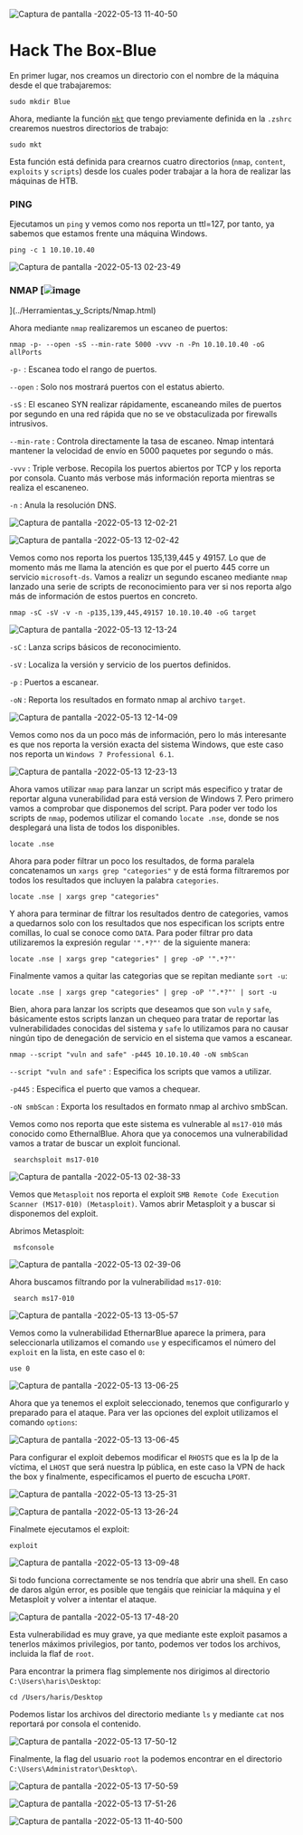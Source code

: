 ![Captura de pantalla -2022-05-13 11-40-50](https://user-images.githubusercontent.com/103068924/168258096-c362a48f-e5af-4500-822a-72db7894bbb1.png)

# Hack The Box-Blue

En primer lugar, nos creamos un directorio con el nombre de la máquina desde el que trabajaremos:

    sudo mkdir Blue
    
Ahora, mediante la función [`mkt`](../Herramientas_y_Scripts/mkt.html) que tengo previamente definida en la `.zshrc` crearemos nuestros directorios
de trabajo:

    sudo mkt

Esta función está definida para crearnos cuatro directorios (`nmap`, `content`, `exploits` y `scripts`) desde los cuales poder trabajar a la hora de
realizar las máquinas de HTB.

### PING

Ejecutamos un `ping` y vemos como nos reporta un ttl=127, por tanto, ya sabemos que estamos frente una máquina Windows.

    ping -c 1 10.10.10.40
    
![Captura de pantalla -2022-05-13 02-23-49](https://user-images.githubusercontent.com/103068924/168258904-068e429f-b39a-4aa5-84f2-921190929c68.png)

### NMAP [![image](https://user-images.githubusercontent.com/103068924/168329320-cae16cfe-0669-49b2-a4fe-6d7d9a9f5e19.png)
](../Herramientas_y_Scripts/Nmap.html)

Ahora mediante `nmap` realizaremos un escaneo de puertos:

    nmap -p- --open -sS --min-rate 5000 -vvv -n -Pn 10.10.10.40 -oG allPorts
    
`-p-` : Escanea todo el rango de puertos.
  
`--open` : Solo nos mostrará puertos con el estatus abierto.

`-sS` : El escaneo SYN realizar rápidamente, escaneando miles de puertos por segundo en una red rápida que no se ve obstaculizada por firewalls intrusivos.

`--min-rate` : Controla directamente la tasa de escaneo. Nmap intentará mantener la velocidad de envío en 5000 paquetes por segundo o más.

`-vvv` : Triple verbose. Recopila los puertos abiertos por TCP y los reporta por consola. Cuanto más verbose más información reporta mientras se realiza el escaneneo.

`-n` : Anula la resolución DNS.
    
![Captura de pantalla -2022-05-13 12-02-21](https://user-images.githubusercontent.com/103068924/168261222-f452e600-c30b-4d2b-b771-8fb42b8227b2.png)

![Captura de pantalla -2022-05-13 12-02-42](https://user-images.githubusercontent.com/103068924/168261243-724fd7e1-4fc9-44ea-8ccc-4ad16c25fa43.png)

Vemos como nos reporta los puertos 135,139,445 y 49157. Lo que de momento más me llama la atención es que por el puerto 445 corre un servicio
`microsoft-ds`. Vamos a realizr un segundo escaneo mediante `nmap` lanzado una serie de scripts de reconocimiento para ver si nos reporta algo más
de información de estos puertos en concreto.

    nmap -sC -sV -v -n -p135,139,445,49157 10.10.10.40 -oG target
    
![Captura de pantalla -2022-05-13 12-13-24](https://user-images.githubusercontent.com/103068924/168263122-4832c99c-8c10-447b-ae68-994e27bd978c.png)
   
`-sC` : Lanza scrips básicos de reconocimiento.
 
`-sV` : Localiza la versión y servicio de los puertos definidos. 
 
`-p` : Puertos a escanear. 
 
`-oN` : Reporta los resultados en formato nmap al archivo `target`.

![Captura de pantalla -2022-05-13 12-14-09](https://user-images.githubusercontent.com/103068924/168263141-ceb0d066-7c9b-4651-930e-08c0d33c0b85.png)

Vemos como nos da un poco más de información, pero lo más interesante es que nos reporta la versión exacta del sistema Windows, que este caso nos
reporta un `Windows 7 Professional 6.1`.

![Captura de pantalla -2022-05-13 12-23-13](https://user-images.githubusercontent.com/103068924/168264574-29ff87fd-bd2c-415a-83be-4726dd0798eb.png)

Ahora vamos utilizar `nmap` para lanzar un script más especifico y tratar de reportar alguna vunerabilidad para está version de Windows 7. Pero primero
vamos a comprobar que disponemos del script. Para poder ver todo los scripts de `nmap`, podemos utilizar el comando `locate .nse`, donde se nos desplegará
una lista de todos los disponibles.

    locate .nse
    
Ahora para poder filtrar un poco los resultados, de forma paralela concatenamos un `xargs grep "categories"` y de está forma filtraremos por todos
los resultados que incluyen la palabra `categories`.

    locate .nse | xargs grep "categories"
    
Y ahora para terminar de filtrar los resultados dentro de categories, vamos a quedarnos solo con los resultados que nos especifican los scripts entre
comillas, lo cual se conoce como `DATA`. Para poder filtrar pro data utilizaremos la expresión regular `'".*?"'` de la siguiente manera:

    locate .nse | xargs grep "categories" | grep -oP '".*?"'
    
Finalmente vamos a quitar las categorias que se repitan mediante `sort -u`:

    locate .nse | xargs grep "categories" | grep -oP '".*?"' | sort -u
    
Bien, ahora para lanzar los scripts que deseamos que son `vuln` y `safe`, básicamente estos scripts lanzan un chequeo para tratar de  reportar las vulnerabilidades 
conocidas del sistema y `safe` lo utilizamos para no causar ningún tipo de denegación de servicio en el sistema que vamos a escanear.

    nmap --script "vuln and safe" -p445 10.10.10.40 -oN smbScan

 `--script "vuln and safe"` : Especifica los scripts que vamos a utilizar.
 
 `-p445` : Especifica el puerto que vamos a chequear.
 
 `-oN smbScan` : Exporta los resultados en formato nmap al archivo smbScan.
 
 Vemos como nos reporta que este sistema es vulnerable al `ms17-010` más conocido como EthernalBlue. Ahora que ya conocemos una vulnerabilidad 
 vamos a tratar de buscar un exploit funcional.
 
     searchsploit ms17-010
     
![Captura de pantalla -2022-05-13 02-38-33](https://user-images.githubusercontent.com/103068924/168269407-839dd7e4-9274-4903-af8b-a65e20e8cb8a.png) 
     
 Vemos que `Metasploit` nos reporta el exploit `SMB Remote Code Execution Scanner (MS17-010) (Metasploit)`. Vamos abrir Metasploit y a buscar si 
 disponemos del exploit.
 
 Abrimos Metasploit:
 
     msfconsole
     
 ![Captura de pantalla -2022-05-13 02-39-06](https://user-images.githubusercontent.com/103068924/168270105-48d203d3-c899-4769-87ff-2700713fa253.png)
 
 Ahora buscamos filtrando por la vulnerabilidad `ms17-010`:
 
     search ms17-010
     
![Captura de pantalla -2022-05-13 13-05-57](https://user-images.githubusercontent.com/103068924/168271708-92c389f8-74c0-4f21-8970-d877a1b5b355.png)

Vemos como la vulnerabilidad EthernarBlue aparece la primera, para seleccionarla utilizamos el comando `use` y especificamos el número del `exploit` en
la lista, en este caso el `0`:

    use 0

![Captura de pantalla -2022-05-13 13-06-25](https://user-images.githubusercontent.com/103068924/168272058-197fb5f0-ff1e-4d58-b42f-3eefb77a5105.png)

Ahora que ya tenemos el exploit seleccionado, tenemos que configurarlo y preparado para el ataque. Para ver las opciones del exploit utilizamos el
comando `options`:

![Captura de pantalla -2022-05-13 13-06-45](https://user-images.githubusercontent.com/103068924/168272431-3800b374-8f02-418f-9d8b-9e4a66dc7227.png)

Para configurar el exploit debemos modificar el `RHOSTS` que es la Ip de la víctima, el `LHOST` que será nuestra Ip pública, en este caso la VPN de 
hack the box y finalmente, especificamos el puerto de escucha `LPORT`.

![Captura de pantalla -2022-05-13 13-25-31](https://user-images.githubusercontent.com/103068924/168273836-ea8929fd-7167-4988-ab1f-3b2378dce33d.png)

![Captura de pantalla -2022-05-13 13-26-24](https://user-images.githubusercontent.com/103068924/168273919-0f1bd7da-2bfb-406e-8fa1-069e84a26753.png)

Finalmete ejecutamos el exploit:

    exploit
    
![Captura de pantalla -2022-05-13 13-09-48](https://user-images.githubusercontent.com/103068924/168273321-abd7ac24-82f9-4e54-b183-6f2f70132efb.png)

Si todo funciona correctamente se nos tendría que abrir una shell. En caso de daros algún error, es posible que tengáis que reiniciar la máquina y
el Metasploit y volver a intentar el ataque.


![Captura de pantalla -2022-05-13 17-48-20](https://user-images.githubusercontent.com/103068924/168326527-fa31beac-78dc-4236-b075-22186c53a8b4.png)


Esta vulnerabilidad es muy grave, ya que mediante este exploit pasamos a tenerlos máximos privilegios, por tanto, podemos ver todos los archivos, 
incluida la flaf de `root`.

Para encontrar la primera flag simplemente nos dirigimos al directorio `C:\Users\haris\Desktop`:

    cd /Users/haris/Desktop
    
Podemos listar los archivos del directorio mediante `ls` y mediante `cat` nos reportará por consola el contenido.

![Captura de pantalla -2022-05-13 17-50-12](https://user-images.githubusercontent.com/103068924/168327189-8d5ecd5b-e4f5-47fb-815d-3d6ecae6851a.png)

Finalmente, la flag del usuario `root` la podemos encontrar en el directorio `C:\Users\Administrator\Desktop\`.

![Captura de pantalla -2022-05-13 17-50-59](https://user-images.githubusercontent.com/103068924/168327406-bb7a2c94-5b04-4219-ac01-ec0a2b6219ec.png)

![Captura de pantalla -2022-05-13 17-51-26](https://user-images.githubusercontent.com/103068924/168327424-9413230b-de79-4710-9efc-140e15dad727.png)

![Captura de pantalla -2022-05-13 11-40-500](https://user-images.githubusercontent.com/103068924/168327730-476d67f7-5298-41f3-8f38-c92a0bb8fbff.png)

  
  
  
 
 



    
